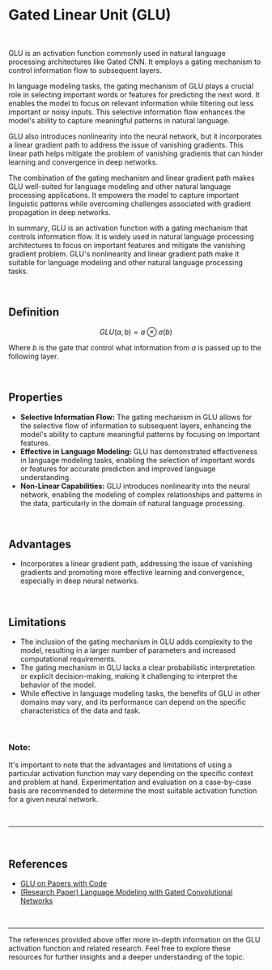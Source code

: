 # **Gated Linear Unit (GLU)**

<br>

GLU is an activation function commonly used in natural language processing architectures like Gated CNN. It employs a gating mechanism to control information flow to subsequent layers.

In language modeling tasks, the gating mechanism of GLU plays a crucial role in selecting important words or features for predicting the next word. It enables the model to focus on relevant information while filtering out less important or noisy inputs. This selective information flow enhances the model's ability to capture meaningful patterns in natural language.

GLU also introduces nonlinearity into the neural network, but it incorporates a linear gradient path to address the issue of vanishing gradients. This linear path helps mitigate the problem of vanishing gradients that can hinder learning and convergence in deep networks.

The combination of the gating mechanism and linear gradient path makes GLU well-suited for language modeling and other natural language processing applications. It empowers the model to capture important linguistic patterns while overcoming challenges associated with gradient propagation in deep networks.

In summary, GLU is an activation function with a gating mechanism that controls information flow. It is widely used in natural language processing architectures to focus on important features and mitigate the vanishing gradient problem. GLU's nonlinearity and linear gradient path make it suitable for language modeling and other natural language processing tasks.

<br>

## **Definition**

$$GLU(a,b)=a\otimes \sigma(b)$$

Where $b$ is the gate that control what information from $a$ is passed up to the following layer.

<br>

## **Properties**

- **Selective Information Flow:** The gating mechanism in GLU allows for the selective flow of information to subsequent layers, enhancing the model's ability to capture meaningful patterns by focusing on important features.
- **Effective in Language Modeling:** GLU has demonstrated effectiveness in language modeling tasks, enabling the selection of important words or features for accurate prediction and improved language understanding.
- **Non-Linear Capabilities:** GLU introduces nonlinearity into the neural network, enabling the modeling of complex relationships and patterns in the data, particularly in the domain of natural language processing.

<br>

## **Advantages**

* Incorporates a linear gradient path, addressing the issue of vanishing gradients and promoting more effective learning and convergence, especially in deep neural networks.

<br>

## **Limitations**

* The inclusion of the gating mechanism in GLU adds complexity to the model, resulting in a larger number of parameters and increased computational requirements.
* The gating mechanism in GLU lacks a clear probabilistic interpretation or explicit decision-making, making it challenging to interpret the behavior of the model.
* While effective in language modeling tasks, the benefits of GLU in other domains may vary, and its performance can depend on the specific characteristics of the data and task.

<br>

### **Note:**

It's important to note that the advantages and limitations of using a particular activation function may vary depending on the specific context and problem at hand. Experimentation and evaluation on a case-by-case basis are recommended to determine the most suitable activation function for a given neural network.

<br>

---

<br>

## References

- [GLU on Papers with Code](https://paperswithcode.com/method/glu)
- [(Research Paper) Language Modeling with Gated Convolutional Networks](https://arxiv.org/pdf/1612.08083v3.pdf)

<br>

---

The references provided above offer more in-depth information on the GLU activation function and related research. Feel free to explore these resources for further insights and a deeper understanding of the topic.